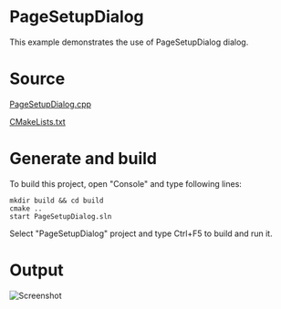 # PageSetupDialog

This example demonstrates the use of PageSetupDialog dialog.

# Source

[PageSetupDialog.cpp](PageSetupDialog.cpp)

[CMakeLists.txt](CMakeLists.txt)

# Generate and build

To build this project, open "Console" and type following lines:

``` shell
mkdir build && cd build
cmake .. 
start PageSetupDialog.sln
```

Select "PageSetupDialog" project and type Ctrl+F5 to build and run it.

# Output

![Screenshot](../../../../docs/Pictures/PageSetupDialog.png)
